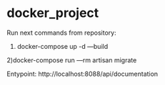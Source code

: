 # docker_project
Run next commands from repository:

1) docker-compose up -d —build

2)docker-compose run —rm artisan migrate

Entypoint: http://localhost:8088/api/documentation
